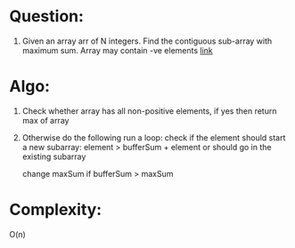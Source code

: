 # Question:

1. Given an array arr of N integers. Find the contiguous sub-array with maximum sum. Array may contain -ve elements [link](https://practice.geeksforgeeks.org/problems/kadanes-algorithm-1587115620/1)

# Algo:

1. Check whether array has all non-positive elements, if yes then return max of array
2. Otherwise do the following
   run a loop:
   check if the element should start a new subarray: element > bufferSum + element
   or should go in the existing subarray

   change maxSum if bufferSum > maxSum

# Complexity:

O(n)
